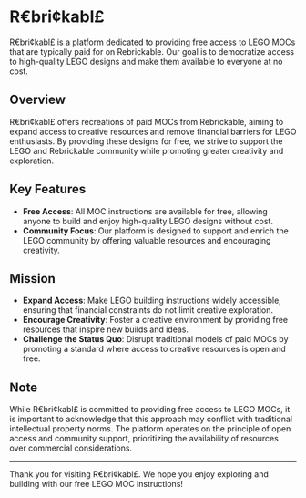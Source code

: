 # R€bri¢kabl£

R€bri¢kabl£ is a platform dedicated to providing free access to LEGO MOCs that are typically paid for on Rebrickable. Our goal is to democratize access to high-quality LEGO designs and make them available to everyone at no cost.

## Overview

R€bri¢kabl£ offers recreations of paid MOCs from Rebrickable, aiming to expand access to creative resources and remove financial barriers for LEGO enthusiasts. By providing these designs for free, we strive to support the LEGO and Rebrickable community while promoting greater creativity and exploration.

## Key Features

- **Free Access**: All MOC instructions are available for free, allowing anyone to build and enjoy high-quality LEGO designs without cost.
- **Community Focus**: Our platform is designed to support and enrich the LEGO community by offering valuable resources and encouraging creativity.

## Mission

- **Expand Access**: Make LEGO building instructions widely accessible, ensuring that financial constraints do not limit creative exploration.
- **Encourage Creativity**: Foster a creative environment by providing free resources that inspire new builds and ideas.
- **Challenge the Status Quo**: Disrupt traditional models of paid MOCs by promoting a standard where access to creative resources is open and free.

## Note

While R€bri¢kabl£ is committed to providing free access to LEGO MOCs, it is important to acknowledge that this approach may conflict with traditional intellectual property norms. The platform operates on the principle of open access and community support, prioritizing the availability of resources over commercial considerations.


---

Thank you for visiting R€bri¢kabl£. We hope you enjoy exploring and building with our free LEGO MOC instructions!

